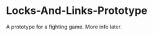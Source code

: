 Locks-And-Links-Prototype
=========================

A prototype for a fighting game. More info later.
